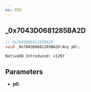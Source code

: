 ```yaml
---
ns: PED
---
```

## _0x7043D0681285BA2D

```c
// 0x7043D0681285BA2D
void _0x7043D0681285BA2D(Any p0);
```

```
NativeDB Introduced: v1207
```

## Parameters
* **p0**:
